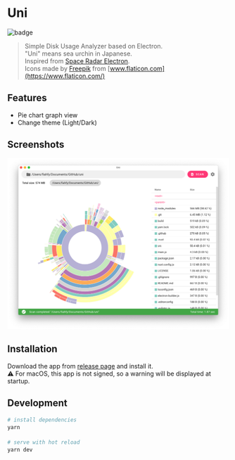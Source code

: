 # Uni

![badge](https://github.com/fiahfy/uni/workflows/Electron%20CI/badge.svg)

> Simple Disk Usage Analyzer based on Electron.  
> "Uni" means sea urchin in Japanese.  
> Inspired from [Space Radar Electron](https://github.com/zz85/space-radar).  
> Icons made by [Freepik](https://www.flaticon.com/authors/freepik) from [www.flaticon.com](https://www.flaticon.com/)

## Features

- Pie chart graph view
- Change theme (Light/Dark)

## Screenshots

![screenshot](.github/img/screenshot.png)

## Installation

Download the app from [release page](https://github.com/fiahfy/picky/releases) and install it.  
:warning: For macOS, this app is not signed, so a warning will be displayed at startup.

## Development

```bash
# install dependencies
yarn

# serve with hot reload
yarn dev
```
